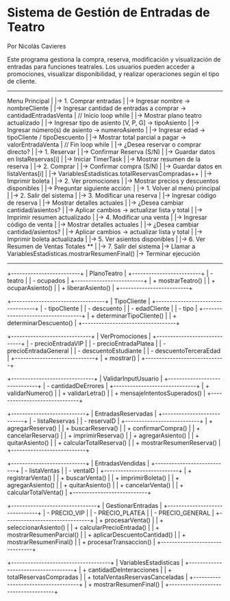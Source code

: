 # Sistema de Gestión de Entradas de Teatro
Por Nicolás Cavieres

Este programa gestiona la compra, reserva, modificación y visualización de 
entradas para funciones teatrales. Los usuarios pueden acceder a promociones, 
visualizar disponibilidad, y realizar operaciones según el tipo de cliente.

---
Menu Principal
   |
   |-> 1. Comprar entradas
   |     |-> Ingresar nombre → nombreCliente
   |     |-> Ingresar cantidad de entradas a comprar → cantidadEntradasVenta
   |     // Inicio loop while
   |         |-> Mostrar plano teatro actualizado
   |         |-> Ingresar tipo de asiento [V, P, G] → tipoAsiento
   |         |-> Ingresar número(s) de asiento → numeroAsiento
   |         |-> Ingresar edad → tipoCliente / tipoDescuento
   |         |-> Mostrar total parcial a pagar → valorEntradaVenta
   |     // Fin loop while
   |     |-> ¿Desea reservar o comprar directo? 
   |         |-> 1. Reservar
   |            |-> Confirmar Reserva (S/N)
   |                |-> Guardar datos en listaReservas[i]
   |                |-> Iniciar TimerTask
   |                |-> Mostrar resumen de la reserva
   |         |-> 2. Comprar
   |            |-> Confirmar compra (S/N)
   |                |-> Guardar datos en listaVentas[i]
   |                |-> VariablesEstadisticas.totalReservasCompradas++
   |            |-> Imprimir boleta
   |
   |-> 2. Ver promociones
   |     |-> Mostrar precios y descuentos disponibles
   |     |-> Preguntar siguiente acción:
   |         |-> 1. Volver al menú principal
   |         |-> 2. Salir del sistema
   |
   |-> 3. Modificar una reserva
   |     |-> Ingresar código de reserva
   |     |-> Mostrar detalles actuales
   |     |-> ¿Desea cambiar cantidad/asientos?
   |     |-> Aplicar cambios → actualizar lista y total
   |     |-> Imprimir resumen actualizado
   |
   |-> 4. Modificar una venta
   |     |-> Ingresar código de venta
   |     |-> Mostrar detalles actuales
   |     |-> ¿Desea cambiar cantidad/asientos?
   |     |-> Aplicar cambios → actualizar lista y total
   |     |-> Imprimir boleta actualizada
   |
   |-> 5. Ver asientos disponibles
   |
   |-> 6. Ver Resumen de Ventas Totales **
   |
   |-> 7. Salir del sistema
         |-> Llamar a VariablesEstadisticas.mostrarResumenFinal()
         |-> Terminar ejecución

---

+-------------------------+
|   PlanoTeatro           |
+-------------------------+
| - teatro                |
| - ocupados              |
+-------------------------+
| + mostrarTeatro()       |
| + ocuparAsiento()       |
| + liberarAsiento()      |
+-------------------------+

+----------------------------------+
|   TipoCliente                    |
+----------------------------------+
| - tipoCliente                    |
| - descuento                      |
| - edadCliente                    |
| - tipo                           |
+----------------------------------+
| + determinarTipoCliente()        |
| + determinarDescuento()          |
+----------------------------------+

+-----------------------------+
|      VerPromociones         |
+-----------------------------+
| - precioEntradaVIP          |
| - precioEntradaPlatea       |
| - precioEntradaGeneral      |
| - descuentoEstudiante       |
| - descuentoTerceraEdad      |
+-----------------------------+
| + mostrar()                 |
+-----------------------------+

+------------------------------+
|   ValidarInputUsuario        |
+------------------------------+
| - cantidadDeErrores          |
+------------------------------+
| + validarNumero()            |
| + validarLetra()             |
| + mensajeIntentosSuperados() |
+------------------------------+

+---------------------------+
|  EntradasReservadas       |
+---------------------------+
| - listaReservas           |
| - reservaID               |
+---------------------------+
| + agregarReserva()        |
| + buscarReserva()         |
| + confirmarCompra()       |
| + cancelarReserva()       |
| + imprimirReserva()       |
| + agregarAsiento()        |
| + quitarAsiento()         |
| + calcularTotalReserva()  |
| + mostrarResumenReserva() |
+---------------------------+

+---------------------------+
|  EntradasVendidas         |
+---------------------------+
| - listaVentas             |
| - ventaID                 |
+---------------------------+
| + registrarVenta()        |
| + buscarVenta()           |
| + imprimirBoleta()        |
| + agregarAsiento()        |
| + quitarAsiento()         |
| + cancelarVenta()         |
| + calcularTotalVenta()    |
+---------------------------+

+-------------------------------+
|   GestionarEntradas           |
+-------------------------------+
| - PRECIO_VIP                  |
| - PRECIO_PLATEA               |
| - PRECIO_GENERAL              |
+-------------------------------+
| + procesarVenta()             |
| + seleccionarAsiento()        |
| + calcularPrecioEntrada()     |
| + mostrarResumenParcial()     |
| + aplicarDescuentoCantidad()  |
| + mostrarResumenFinal()       |
| + procesarTransaccion()       |
+-------------------------------+

+------------------------------------+
|     VariablesEstadisticas          |
+------------------------------------+
| + cantidadDeInteracciones          |
| + totalReservasCompradas           |
| + totalVentasReservasCanceladas    |
+------------------------------------+
| + mostrarResumenFinal()            |
+------------------------------------+
